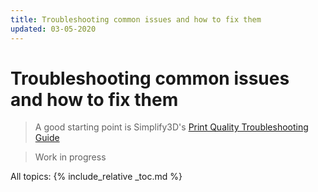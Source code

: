 ```yaml
---
title: Troubleshooting common issues and how to fix them
updated: 03-05-2020
---
```


# Troubleshooting common issues and how to fix them

> A good starting point is Simplify3D's [Print Quality Troubleshooting Guide](https://www.simplify3d.com/support/print-quality-troubleshooting/)

> Work in progress


All topics:
{% include_relative _toc.md %}